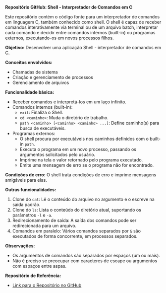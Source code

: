 **Repositório GitHub: Shell - Interpretador de Comandos em C**

Este repositório contém o código fonte para um interpretador de comandos em linguagem C, também conhecido como shell. O shell é capaz de receber comandos interativamente via terminal ou de um arquivo batch, interpretar cada comando e decidir entre comandos internos (built-in) ou programas externos, executando-os em novos processos filhos.

**Objetivo:**
Desenvolver uma aplicação Shell - interpretador de comandos em C.

**Conceitos envolvidos:**
- Chamadas de sistema
- Criação e gerenciamento de processos
- Gerenciamento de arquivos

**Funcionalidade básica:**
- Receber comandos e interpretá-los em um laço infinito.
- Comandos internos (built-in):
  - `exit`: Finaliza o Shell.
  - `cd <caminho>`: Muda o diretório de trabalho.
  - `path <caminho> [<caminho> <caminho> ...]`: Define caminho(s) para busca de executáveis.
- Programas externos:
  - O shell procura por executáveis nos caminhos definidos com o built-in `path`.
  - Executa o programa em um novo processo, passando os argumentos solicitados pelo usuário.
  - Imprime na tela o valor retornado pelo programa executado.
  - Emite uma mensagem de erro se o programa não for encontrado.

**Condições de erro:**
O shell trata condições de erro e imprime mensagens amigáveis para elas.

**Outras funcionalidades:**
1. Clone do `cat`: Lê o conteúdo do arquivo no argumento e o escreve na saída padrão.
2. Clone do `ls`: Lista o conteúdo do diretório atual, suportando os parâmetros `-l` e `-a`.
3. Redirecionamento de saída: A saída dos comandos pode ser redirecionada para um arquivo.
4. Comandos em paralelo: Vários comandos separados por `&` são executados de forma concorrente, em processos separados.

**Observações:**
- Os argumentos de comandos são separados por espaços (um ou mais).
- Não é preciso se preocupar com caracteres de escape ou argumentos com espaços entre aspas.

**Repositório de Referência:**
- [Link para o Repositório no GitHub](https://github.com/Mttue7/shell-interpreter)
